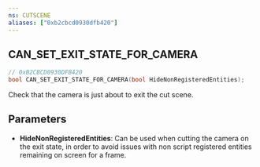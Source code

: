 ```yaml
---
ns: CUTSCENE
aliases: ["0xb2cbcd0930dfb420"]
---
```

## CAN_SET_EXIT_STATE_FOR_CAMERA

```c
// 0xB2CBCD0930DFB420
bool CAN_SET_EXIT_STATE_FOR_CAMERA(bool HideNonRegisteredEntities);
```

Check that the camera is just about to exit the cut scene.


## Parameters
* **HideNonRegisteredEntities**: Can be used when cutting the camera on the exit state, in order to avoid issues with non script registered entities remaining on screen for a frame.
